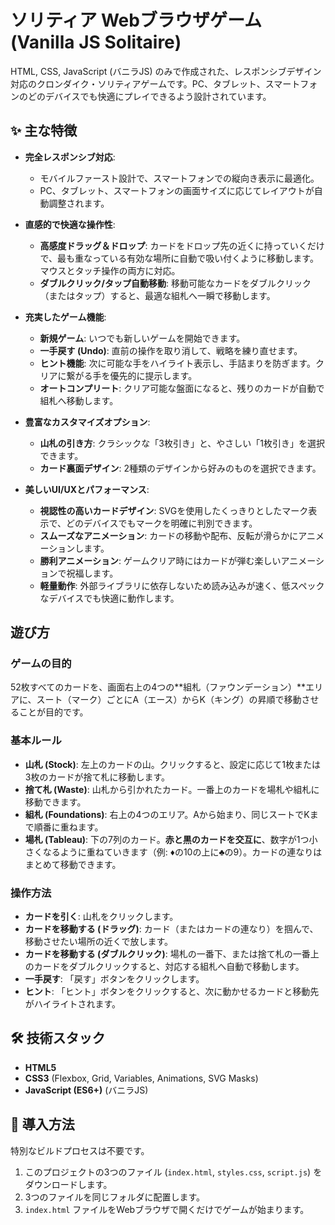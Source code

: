 # ソリティア Webブラウザゲーム (Vanilla JS Solitaire)

HTML, CSS, JavaScript (バニラJS) のみで作成された、レスポンシブデザイン対応のクロンダイク・ソリティアゲームです。PC、タブレット、スマートフォンのどのデバイスでも快適にプレイできるよう設計されています。

## ✨ 主な特徴

- **完全レスポンシブ対応**:
  - モバイルファースト設計で、スマートフォンでの縦向き表示に最適化。
  - PC、タブレット、スマートフォンの画面サイズに応じてレイアウトが自動調整されます。

- **直感的で快適な操作性**:
  - **高感度ドラッグ＆ドロップ**: カードをドロップ先の近くに持っていくだけで、最も重なっている有効な場所に自動で吸い付くように移動します。マウスとタッチ操作の両方に対応。
  - **ダブルクリック/タップ自動移動**: 移動可能なカードをダブルクリック（またはタップ）すると、最適な組札へ一瞬で移動します。
  
- **充実したゲーム機能**:
  - **新規ゲーム**: いつでも新しいゲームを開始できます。
  - **一手戻す (Undo)**: 直前の操作を取り消して、戦略を練り直せます。
  - **ヒント機能**: 次に可能な手をハイライト表示し、手詰まりを防ぎます。クリアに繋がる手を優先的に提示します。
  - **オートコンプリート**: クリア可能な盤面になると、残りのカードが自動で組札へ移動します。

- **豊富なカスタマイズオプション**:
  - **山札の引き方**: クラシックな「3枚引き」と、やさしい「1枚引き」を選択できます。
  - **カード裏面デザイン**: 2種類のデザインから好みのものを選択できます。

- **美しいUI/UXとパフォーマンス**:
  - **視認性の高いカードデザイン**: SVGを使用したくっきりとしたマーク表示で、どのデバイスでもマークを明確に判別できます。
  - **スムーズなアニメーション**: カードの移動や配布、反転が滑らかにアニメーションします。
  - **勝利アニメーション**: ゲームクリア時にはカードが弾む楽しいアニメーションで祝福します。
  - **軽量動作**: 外部ライブラリに依存しないため読み込みが速く、低スペックなデバイスでも快適に動作します。

## 遊び方

### ゲームの目的
52枚すべてのカードを、画面右上の4つの**組札（ファウンデーション）**エリアに、スート（マーク）ごとにA（エース）からK（キング）の昇順で移動させることが目的です。

### 基本ルール
- **山札 (Stock)**: 左上のカードの山。クリックすると、設定に応じて1枚または3枚のカードが捨て札に移動します。
- **捨て札 (Waste)**: 山札から引かれたカード。一番上のカードを場札や組札に移動できます。
- **組札 (Foundations)**: 右上の4つのエリア。Aから始まり、同じスートでKまで順番に重ねます。
- **場札 (Tableau)**: 下の7列のカード。**赤と黒のカードを交互に**、数字が1つ小さくなるように重ねていきます（例: ♦の10の上に♣の9）。カードの連なりはまとめて移動できます。

### 操作方法
- **カードを引く**: 山札をクリックします。
- **カードを移動する (ドラッグ)**: カード（またはカードの連なり）を掴んで、移動させたい場所の近くで放します。
- **カードを移動する (ダブルクリック)**: 場札の一番下、または捨て札の一番上のカードをダブルクリックすると、対応する組札へ自動で移動します。
- **一手戻す**: 「戻す」ボタンをクリックします。
- **ヒント**: 「ヒント」ボタンをクリックすると、次に動かせるカードと移動先がハイライトされます。

## 🛠️ 技術スタック
- **HTML5**
- **CSS3** (Flexbox, Grid, Variables, Animations, SVG Masks)
- **JavaScript (ES6+)** (バニラJS)

## 🚀 導入方法
特別なビルドプロセスは不要です。

1.  このプロジェクトの3つのファイル (`index.html`, `styles.css`, `script.js`) をダウンロードします。
2.  3つのファイルを同じフォルダに配置します。
3.  `index.html` ファイルをWebブラウザで開くだけでゲームが始まります。